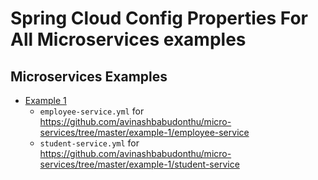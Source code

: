 # Spring Cloud Config Properties For All Microservices examples

## Microservices Examples
* [Example 1](https://github.com/avinashbabudonthu/micro-services/tree/master/example-1)
	* `employee-service.yml` for https://github.com/avinashbabudonthu/micro-services/tree/master/example-1/employee-service
	* `student-service.yml` for https://github.com/avinashbabudonthu/micro-services/tree/master/example-1/student-service